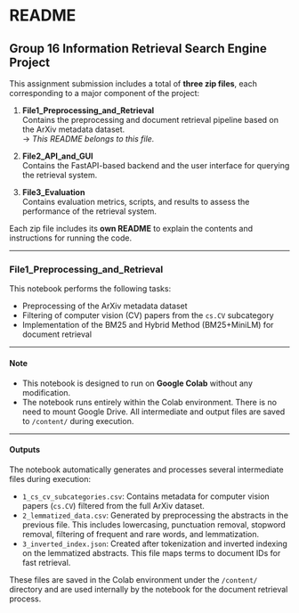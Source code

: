 # README

## Group 16 Information Retrieval Search Engine Project

This assignment submission includes a total of **three zip files**, each corresponding to a major component of the project:

1. **File1_Preprocessing_and_Retrieval**  
   Contains the preprocessing and document retrieval pipeline based on the ArXiv metadata dataset.  
   → _This README belongs to this file._

2. **File2_API_and_GUI**  
   Contains the FastAPI-based backend and the user interface for querying the retrieval system.

3. **File3_Evaluation**  
   Contains evaluation metrics, scripts, and results to assess the performance of the retrieval system.

Each zip file includes its **own README** to explain the contents and instructions for running the code.

---
### File1_Preprocessing_and_Retrieval
This notebook performs the following tasks:

- Preprocessing of the ArXiv metadata dataset
- Filtering of computer vision (CV) papers from the `cs.CV` subcategory
- Implementation of the BM25 and Hybrid Method (BM25+MiniLM) for document retrieval

---

#### Note
- This notebook is designed to run on **Google Colab** without any modification.
- The notebook runs entirely within the Colab environment. There is no need to mount Google Drive. All intermediate and output files are saved to `/content/` during execution.

---

#### Outputs
The notebook automatically generates and processes several intermediate files during execution:

- `1_cs_cv_subcategories.csv`: Contains metadata for computer vision papers (`cs.CV`) filtered from the full ArXiv dataset.
- `2_lemmatized_data.csv`: Generated by preprocessing the abstracts in the previous file. This includes lowercasing, punctuation removal, stopword removal, filtering of frequent and rare words, and lemmatization.
- `3_inverted_index.json`: Created after tokenization and inverted indexing on the lemmatized abstracts. This file maps terms to document IDs for fast retrieval.

These files are saved in the Colab environment under the `/content/` directory and are used internally by the notebook for the document retrieval process.
